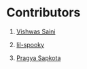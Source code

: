 # Contributors

1. [Vishwas Saini](https://github.com/Vishwas-10)

2. [lil-spooky](https://github.com/lil-spooky)

3. [Pragya Sapkota](https://github.com/Pragya2056)